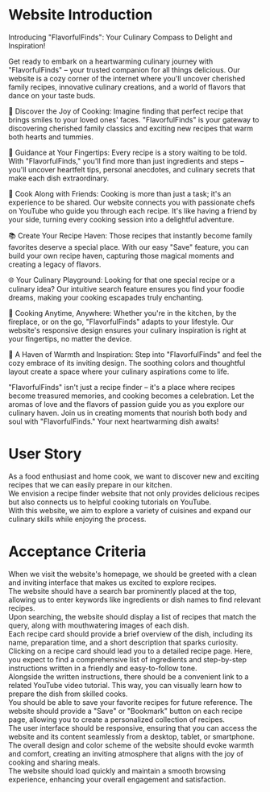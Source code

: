 # Website Introduction

Introducing "FlavorfulFinds": Your Culinary Compass to Delight and Inspiration!

Get ready to embark on a heartwarming culinary journey with "FlavorfulFinds" – your trusted companion for all things delicious. Our website is a cozy corner of the internet where you'll uncover cherished family recipes, innovative culinary creations, and a world of flavors that dance on your taste buds.

🍳 Discover the Joy of Cooking:
Imagine finding that perfect recipe that brings smiles to your loved ones' faces. "FlavorfulFinds" is your gateway to discovering cherished family classics and exciting new recipes that warm both hearts and tummies.

📜 Guidance at Your Fingertips:
Every recipe is a story waiting to be told. With "FlavorfulFinds," you'll find more than just ingredients and steps – you'll uncover heartfelt tips, personal anecdotes, and culinary secrets that make each dish extraordinary.

🎥 Cook Along with Friends:
Cooking is more than just a task; it's an experience to be shared. Our website connects you with passionate chefs on YouTube who guide you through each recipe. It's like having a friend by your side, turning every cooking session into a delightful adventure.

📚 Create Your Recipe Haven:
Those recipes that instantly become family favorites deserve a special place. With our easy "Save" feature, you can build your own recipe haven, capturing those magical moments and creating a legacy of flavors.

🌐 Your Culinary Playground:
Looking for that one special recipe or a culinary idea? Our intuitive search feature ensures you find your foodie dreams, making your cooking escapades truly enchanting.

📱 Cooking Anytime, Anywhere:
Whether you're in the kitchen, by the fireplace, or on the go, "FlavorfulFinds" adapts to your lifestyle. Our website's responsive design ensures your culinary inspiration is right at your fingertips, no matter the device.

🎨 A Haven of Warmth and Inspiration:
Step into "FlavorfulFinds" and feel the cozy embrace of its inviting design. The soothing colors and thoughtful layout create a space where your culinary aspirations come to life.

"FlavorfulFinds" isn't just a recipe finder – it's a place where recipes become treasured memories, and cooking becomes a celebration. Let the aromas of love and the flavors of passion guide you as you explore our culinary haven. Join us in creating moments that nourish both body and soul with "FlavorfulFinds." Your next heartwarming dish awaits!

# User Story

As a food enthusiast and home cook, we want to discover new and exciting recipes that we can easily prepare in our kitchen. </br>
We envision a recipe finder website that not only provides delicious recipes but also connects us to helpful cooking tutorials on YouTube. </br>
With this website, we aim to explore a variety of cuisines and expand our culinary skills while enjoying the process. </br>

# Acceptance Criteria

When we visit the website's homepage, we should be greeted with a clean and inviting interface that makes us excited to explore recipes. </br>
The website should have a search bar prominently placed at the top, allowing us to enter keywords like ingredients or dish names to find relevant recipes. </br>
Upon searching, the website should display a list of recipes that match the query, along with mouthwatering images of each dish. </br>
Each recipe card should provide a brief overview of the dish, including its name, preparation time, and a short description that sparks curiosity. </br>
Clicking on a recipe card should lead you to a detailed recipe page. Here, you expect to find a comprehensive list of ingredients and step-by-step instructions written in a friendly and easy-to-follow tone. </br>
Alongside the written instructions, there should be a convenient link to a related YouTube video tutorial. This way, you can visually learn how to prepare the dish from skilled cooks. </br>
You should be able to save your favorite recipes for future reference. The website should provide a "Save" or "Bookmark" button on each recipe page, allowing you to create a personalized collection of recipes. </br>
The user interface should be responsive, ensuring that you can access the website and its content seamlessly from a desktop, tablet, or smartphone. </br>
The overall design and color scheme of the website should evoke warmth and comfort, creating an inviting atmosphere that aligns with the joy of cooking and sharing meals. </br>
The website should load quickly and maintain a smooth browsing experience, enhancing your overall engagement and satisfaction. </br>